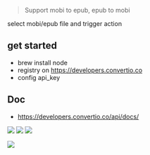 > Support mobi to epub, epub to mobi

select mobi/epub file and trigger action

## get started

- brew install node
- registry on https://developers.convertio.co
- config api_key

## Doc
- https://developers.convertio.co/api/docs/



![](https://img.shields.io/badge/version-v0.3-green?style=for-the-badge)
[![](https://img.shields.io/badge/download-click-blue?style=for-the-badge)](https://github.com/kamalyes/alfred-workflows/raw/master/convertio/ConvertIO.alfredworkflow)
[![](https://img.shields.io/badge/plist-link-important?style=for-the-badge)](https://raw.githubusercontent.com/kamalyes/alfred-workflows/master/convertio/src/info.plist)



<!-- more -->

![](./screenshot.gif)
